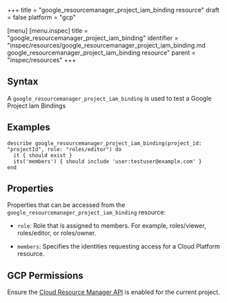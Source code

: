 +++
title = "google_resourcemanager_project_iam_binding resource"
draft = false
platform = "gcp"

[menu]
  [menu.inspec]
    title = "google_resourcemanager_project_iam_binding"
    identifier = "inspec/resources/google_resourcemanager_project_iam_binding.md google_resourcemanager_project_iam_binding resource"
    parent = "inspec/resources"
+++


## Syntax
A `google_resourcemanager_project_iam_binding` is used to test a Google Project Iam Bindings

## Examples
```
describe google_resourcemanager_project_iam_binding(project_id: "projectId", role: "roles/editor") do
  it { should exist }
  its('members') { should include 'user:testuser@example.com' }
end
```

## Properties
Properties that can be accessed from the `google_resourcemanager_project_iam_binding` resource:

  * `role`: Role that is assigned to members. For example, roles/viewer, roles/editor, or roles/owner.

  * `members`: Specifies the identities requesting access for a Cloud Platform resource.


## GCP Permissions

Ensure the [Cloud Resource Manager API](https://console.cloud.google.com/apis/library/cloudresourcemanager.googleapis.com/) is enabled for the current project.
